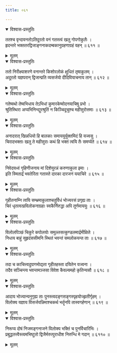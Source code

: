 ```yaml
---
title: ०६१

---
```

<div class="audioEmbed"  caption="सीतालक्ष्मी-वाचनम्" src="https://archive.org/download/nArAyaNIyam-shlokawise-audio/061/061_01.mp3"></div>
<details open><summary>विश्वास-प्रस्तुतिः</summary>

ततश्च वृन्दावनतोऽतिदूरतो वनं गतस्त्वं खलु गोपगोकुलैः ।  
हृदन्तरे भक्ततरद्विजाङ्गनाकदम्बकानुग्रहणाग्रहं वहन् ॥ ६११ ॥
</details>
<details><summary>मूलम्</summary>

ततश्च वृन्दावनतोऽतिदूरतो वनं गतस्त्वं खलु गोपगोकुलैः ।  
हृदन्तरे भक्ततरद्विजाङ्गनाकदम्बकानुग्रहणाग्रहं वहन् ॥ ६११ ॥
</details>



<div class="audioEmbed"  caption="सीतालक्ष्मी-वाचनम्" src="https://archive.org/download/nArAyaNIyam-shlokawise-audio/061/061_02.mp3"></div>
<details open><summary>विश्वास-प्रस्तुतिः</summary>

ततो निरीक्ष्याशरणे वनान्तरे किशोरलोकं क्षुधितं तृषाकुलम् ।  
अदूरतो यज्ञपरान् द्विजान्प्रति व्यसर्जयो दीदिवियाचनाय तान् ॥ ६१२ ॥
</details>
<details><summary>मूलम्</summary>

ततो निरीक्ष्याशरणे वनान्तरे किशोरलोकं क्षुधितं तृषाकुलम् ।  
अदूरतो यज्ञपरान् द्विजान्प्रति व्यसर्जयो दीदिवियाचनाय तान् ॥ ६१२ ॥
</details>



<div class="audioEmbed"  caption="सीतालक्ष्मी-वाचनम्" src="https://archive.org/download/nArAyaNIyam-shlokawise-audio/061/061_03.mp3"></div>
<details open><summary>विश्वास-प्रस्तुतिः</summary>

गतेष्वथो तेष्वभिधाय तेऽभिधां कुमारकेष्वोदनयाचिषु प्रभो ।  
श्रुतिस्थिरा अप्यभिनिन्द्युरश्रुतिं न किञ्चिदूचुश्च महीसुरोत्तमाः ॥ ६१३ ॥
</details>
<details><summary>मूलम्</summary>

गतेष्वथो तेष्वभिधाय तेऽभिधां कुमारकेष्वोदनयाचिषु प्रभो ।  
श्रुतिस्थिरा अप्यभिनिन्द्युरश्रुतिं न किञ्चिदूचुश्च महीसुरोत्तमाः ॥ ६१३ ॥
</details>



<div class="audioEmbed"  caption="सीतालक्ष्मी-वाचनम्" src="https://archive.org/download/nArAyaNIyam-shlokawise-audio/061/061_04.mp3"></div>
<details open><summary>विश्वास-प्रस्तुतिः</summary>

अनादरात् खिन्नधियो हि बालकाः समाययुर्युक्तमिदं हि यज्वसु ।  
चिरादभक्ताः खलु ते महीसुराः कथं हि भक्तं त्वयि तैः समर्प्यते ॥ ६१४ ॥
</details>
<details><summary>मूलम्</summary>

अनादरात् खिन्नधियो हि बालकाः समाययुर्युक्तमिदं हि यज्वसु ।  
चिरादभक्ताः खलु ते महीसुराः कथं हि भक्तं त्वयि तैः समर्प्यते ॥ ६१४ ॥
</details>



<div class="audioEmbed"  caption="सीतालक्ष्मी-वाचनम्" src="https://archive.org/download/nArAyaNIyam-shlokawise-audio/061/061_05.mp3"></div>
<details open><summary>विश्वास-प्रस्तुतिः</summary>

निवेदयध्वं गृहिणीजनाय मां दिशेयुरन्नं करुणाकुला इमाः ।  
इति स्मितार्द्रं भवतेरिता गतास्ते दारका दारजनं ययाचिरे ॥ ६१५ ॥
</details>
<details><summary>मूलम्</summary>

निवेदयध्वं गृहिणीजनाय मां दिशेयुरन्नं करुणाकुला इमाः ।  
इति स्मितार्द्रं भवतेरिता गतास्ते दारका दारजनं ययाचिरे ॥ ६१५ ॥
</details>



<div class="audioEmbed"  caption="सीतालक्ष्मी-वाचनम्" src="https://archive.org/download/nArAyaNIyam-shlokawise-audio/061/061_06.mp3"></div>
<details open><summary>विश्वास-प्रस्तुतिः</summary>

गृहीतनाम्नि त्वयि सम्भ्रमाकुलाश्चतुर्विधं भोज्यरसं प्रगृह्य ताः ।  
चिरं धृतत्वत्प्रविलोकनाग्रहाः स्वकैर्निरुद्धा अपि तूर्णमाययुः ॥ ६१६ ॥
</details>
<details><summary>मूलम्</summary>

गृहीतनाम्नि त्वयि सम्भ्रमाकुलाश्चतुर्विधं भोज्यरसं प्रगृह्य ताः ।  
चिरं धृतत्वत्प्रविलोकनाग्रहाः स्वकैर्निरुद्धा अपि तूर्णमाययुः ॥ ६१६ ॥
</details>



<div class="audioEmbed"  caption="सीतालक्ष्मी-वाचनम्" src="https://archive.org/download/nArAyaNIyam-shlokawise-audio/061/061_07.mp3"></div>
<details open><summary>विश्वास-प्रस्तुतिः</summary>

विलोलपिञ्छं चिकुरे कपोलयोः समुल्लसत्कुण्डलमार्द्रमीक्षिते ।  
निधाय बाहुं सुहृदंससीमनि स्थितं भवन्तं समलोकयन्त ताः ॥ ६१७ ॥
</details>
<details><summary>मूलम्</summary>

विलोलपिञ्छं चिकुरे कपोलयोः समुल्लसत्कुण्डलमार्द्रमीक्षिते ।  
निधाय बाहुं सुहृदंससीमनि स्थितं भवन्तं समलोकयन्त ताः ॥ ६१७ ॥
</details>



<div class="audioEmbed"  caption="सीतालक्ष्मी-वाचनम्" src="https://archive.org/download/nArAyaNIyam-shlokawise-audio/061/061_08.mp3"></div>
<details open><summary>विश्वास-प्रस्तुतिः</summary>

तदा च काचित्त्वदुपागमोद्यता गृहीतहस्ता दयितेन यज्वना ।  
तदैव सञ्चिन्त्य भवन्तमञ्जसा विवेश कैवल्यमहो कृतिन्यसौ ॥ ६१८ ॥
</details>
<details><summary>मूलम्</summary>

तदा च काचित्त्वदुपागमोद्यता गृहीतहस्ता दयितेन यज्वना ।  
तदैव सञ्चिन्त्य भवन्तमञ्जसा विवेश कैवल्यमहो कृतिन्यसौ ॥ ६१८ ॥
</details>



<div class="audioEmbed"  caption="सीतालक्ष्मी-वाचनम्" src="https://archive.org/download/nArAyaNIyam-shlokawise-audio/061/061_09.mp3"></div>
<details open><summary>विश्वास-प्रस्तुतिः</summary>

आदाय भोज्यान्यनुगृह्य ताः पुनस्त्वदङ्गसङ्गस्पृहयोज्झतीर्गृहम् ।  
विलोक्य यज्ञाय विसर्जयन्निमाश्चकर्थ भर्तॄनपि तास्वगर्हणान् ॥ ६१९ ॥
</details>
<details><summary>मूलम्</summary>

आदाय भोज्यान्यनुगृह्य ताः पुनस्त्वदङ्गसङ्गस्पृहयोज्झतीर्गृहम् ।  
विलोक्य यज्ञाय विसर्जयन्निमाश्चकर्थ भर्तॄनपि तास्वगर्हणान् ॥ ६१९ ॥
</details>



<div class="audioEmbed"  caption="सीतालक्ष्मी-वाचनम्" src="https://archive.org/download/nArAyaNIyam-shlokawise-audio/061/061_10.mp3"></div>
<details open><summary>विश्वास-प्रस्तुतिः</summary>

निरूप्य दोषं निजमङ्गनाजने विलोक्य भक्तिं च पुनर्विचारिभिः ।  
प्रबुद्धतत्त्वैस्त्वमभिष्टुतो द्विजैर्मरुत्पुराधीश निरुन्धि मे गदान् ॥ ६११० ॥
</details>
<details><summary>मूलम्</summary>

निरूप्य दोषं निजमङ्गनाजने विलोक्य भक्तिं च पुनर्विचारिभिः ।  
प्रबुद्धतत्त्वैस्त्वमभिष्टुतो द्विजैर्मरुत्पुराधीश निरुन्धि मे गदान् ॥ ६११० ॥
</details>

